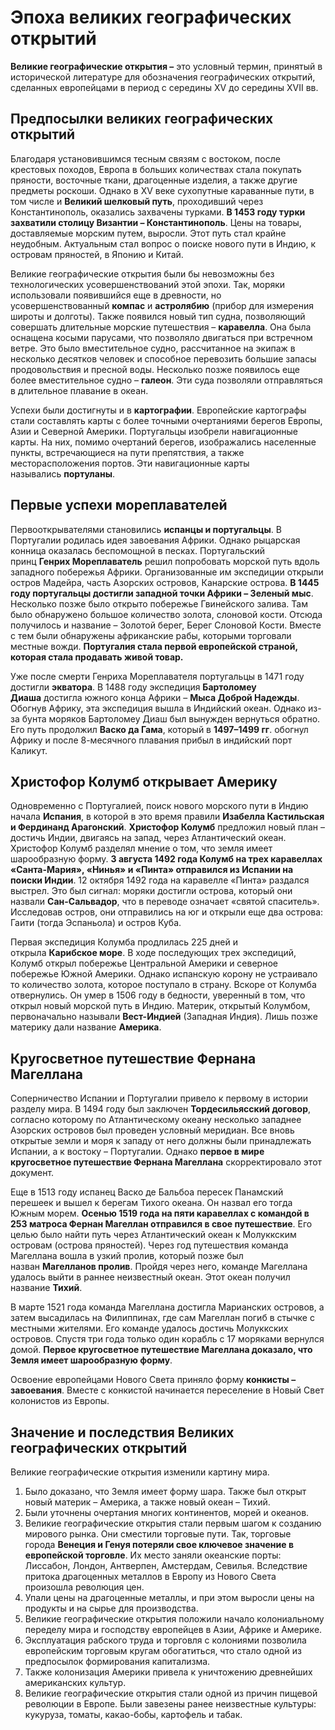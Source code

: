 # Эпоха великих географических открытий
**Великие географические открытия –** это условный термин, принятый в исторической литературе для обозначения географических открытий, сделанных европейцами в период с середины XV до середины XVII вв.

## Предпосылки великих географических открытий
Благодаря установившимся тесным связям с востоком, после крестовых походов, Европа в больших количествах стала покупать пряности, восточные ткани, драгоценные изделия, а также другие предметы роскоши. Однако в XV веке сухопутные караванные пути, в том числе и **Великий шелковый путь**, проходивший через Константинополь, оказались захвачены турками. **В 1453 году турки захватили столицу Византии – Константинополь**. Цены на товары, доставляемые морским путем, выросли. Этот путь стал крайне неудобным. Актуальным стал вопрос о поиске нового пути в Индию, к островам пряностей, в Японию и Китай.

Великие географические открытия были бы невозможны без технологических усовершенствований этой эпохи. Так, моряки использовали появившийся еще в древности, но усовершенствованный **компас** и **астролябию** (прибор для измерения широты и долготы). Также появился новый тип судна, позволяющий совершать длительные морские путешествия – **каравелла**. Она была оснащена косыми парусами, что позволяло двигаться при встречном ветре. Это было вместительное судно, рассчитанное на экипаж в несколько десятков человек и способное перевозить большие запасы продовольствия и пресной воды. Несколько позже появилось еще более вместительное судно – **галеон**. Эти суда позволяли отправляться в длительное плавание в океан.

Успехи были достигнуты и в **картографии**. Европейские картографы стали составлять карты с более точными очертаниями берегов Европы, Азии и Северной Америки. Португальцы изобрели навигационные карты. На них, помимо очертаний берегов, изображались населенные пункты, встречающиеся на пути препятствия, а также месторасположения портов. Эти навигационные карты назывались **портуланы**.

## Первые успехи мореплавателей
Первооткрывателями становились **испанцы и португальцы**. В Португалии родилась идея завоевания Африки. Однако рыцарская конница оказалась беспомощной в песках. Португальский принц **Генрих Мореплаватель** решил попробовать морской путь вдоль западного побережья Африки. Организованные им экспедиции открыли остров Мадейра, часть Азорских островов, Канарские острова. **В 1445 году португальцы достигли западной точки Африки – Зеленый мыс**. Несколько позже было открыто побережье Гвинейского залива. Там было обнаружено большое количество золота, слоновой кости. Отсюда получилось и название – Золотой берег, Берег Слоновой Кости. Вместе с тем были обнаружены африканские рабы, которыми торговали местные вожди. **Португалия стала первой европейской страной, которая стала продавать живой товар.**

Уже после смерти Генриха Мореплавателя португальцы в 1471 году достигли **экватора**. В 1488 году экспедиция **Бартоломеу Диаша** достигла южного конца Африки – **Мыса Доброй Надежды**. Обогнув Африку, эта экспедиция вышла в Индийский океан. Однако из-за бунта моряков Бартоломеу Диаш был вынужден вернуться обратно. Его путь продолжил **Васко да Гама**, который в **1497–1499 гг**. обогнул Африку и после 8-месячного плавания прибыл в индийский порт Каликут.

## Христофор Колумб открывает Америку
Одновременно с Португалией, поиск нового морского пути в Индию начала **Испания**, в которой в это время правили **Изабелла Кастильская и Фердинанд Арагонский**. **Христофор Колумб** предложил новый план – достичь Индии, двигаясь на запад, через Атлантический океан. Христофор Колумб разделял мнение о том, что земля имеет шарообразную форму. **3 августа 1492 года Колумб на трех каравеллах «Санта-Мария», «Нинья» и «Пинта» отправился из Испании на поиски Индии**. 12 октября 1492 года на каравелле «Пинта» раздался выстрел. Это был сигнал: моряки достигли острова, который они назвали **Сан-Сальвадор**, что в переводе означает «святой спаситель». Исследовав остров, они отправились на юг и открыли еще два острова: Гаити (тогда Эспаньола) и остров Куба.

Первая экспедиция Колумба продлилась 225 дней и открыла **Карибское море**. В ходе последующих трех экспедиций, Колумб открыл побережье Центральной Америки и северное побережье Южной Америки. Однако испанскую корону не устраивало то количество золота, которое поступало в страну. Вскоре от Колумба отвернулись. Он умер в 1506 году в бедности, уверенный в том, что открыл новый морской путь в Индию. Материк, открытый Колумбом, первоначально называли **Вест-Индией** (Западная Индия). Лишь позже материку дали название **Америка**.

## Кругосветное путешествие Фернана Магеллана
Соперничество Испании и Португалии привело к первому в истории разделу мира. В 1494 году был заключен **Тордесильясский договор**, согласно которому по Атлантическому океану несколько западнее Азорских островов был проведен условный меридиан. Все вновь открытые земли и моря к западу от него должны были принадлежать Испании, а к востоку – Португалии. Однако **первое в мире кругосветное путешествие Фернана Магеллана** скорректировало этот документ.

Еще в 1513 году испанец Васко де Бальбоа пересек Панамский перешеек и вышел к берегам Тихого океана. Он назвал его тогда Южным морем. **Осенью 1519 года на пяти каравеллах с командой в 253 матроса Фернан Магеллан отправился в свое путешествие**. Его целью было найти путь через Атлантический океан к Молуккским островам (острова пряностей). Через год путешествия команда Магеллана вошла в узкий пролив, который позже был назван **Магелланов пролив**. Пройдя через него, команде Магеллана удалось выйти в раннее неизвестный океан. Этот океан получил название **Тихий**.

В марте 1521 года команда Магеллана достигла Марианских островов, а затем высадилась на Филиппинах, где сам Магеллан погиб в стычке с местными жителями. Его команде удалось достичь Молуккских островов. Спустя три года только один корабль с 17 моряками вернулся домой. **Первое кругосветное путешествие Магеллана доказало, что Земля имеет шарообразную форму**.

Освоение европейцами Нового Света приняло форму **конкисты – завоевания**. Вместе с конкистой начинается переселение в Новый Свет колонистов из Европы.

## Значение и последствия Великих географических открытий
Великие географические открытия изменили картину мира. 
1. Было доказано, что Земля имеет форму шара. Также был открыт новый материк – Америка, а также новый океан – Тихий. 
2. Были уточнены очертания многих континентов, морей и океанов. 
3. Великие географические открытия стали первым шагом к созданию мирового рынка. Они сместили торговые пути. Так, торговые города **Венеция и Генуя потеряли свое ключевое значение в европейской торговле**. Их место заняли океанские порты: Лиссабон, Лондон, Антверпен, Амстердам, Севилья. Вследствие притока драгоценных металлов в Европу из Нового Света произошла революция цен. 
4. Упали цены на драгоценные металлы, и при этом выросли цены на продукты и на сырье для производства.
5. Великие географические открытия положили начало колониальному переделу мира и господству европейцев в Азии, Африке и Америке. 
6. Эксплуатация рабского труда и торговля с колониями позволила европейским торговым кругам обогатиться, что стало одной из предпосылок формирования капитализма. 
7. Также колонизация Америки привела к уничтожению древнейших американских культур. 
8. Великие географические открытия стали одной из причин пищевой революции в Европе. Были завезены ранее неизвестные культуры: кукуруза, томаты, какао-бобы, картофель и табак.